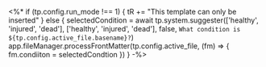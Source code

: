 <%*
if (tp.config.run_mode !== 1) {
    tR += "This template can only be inserted"
} else {
    selectedCondition = await tp.system.suggester(['healthy', 'injured', 'dead'], ['healthy', 'injured', 'dead'], false, `What condition is ${tp.config.active_file.basename}?`)
    app.fileManager.processFrontMatter(tp.config.active_file, (fm) => {
        fm.condiiton = selectedCondtion
    })
}
-%>